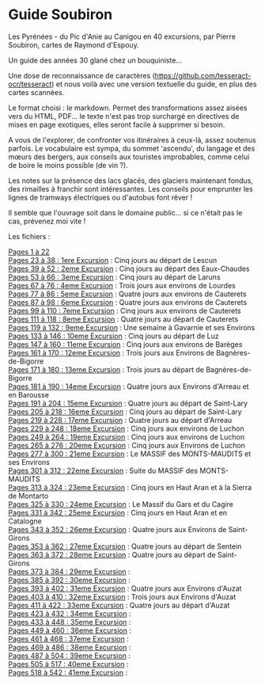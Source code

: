 # Guide Soubiron
Les Pyrénées - du Pic d'Anie au Canigou en 40 excursions, par Pierre Soubiron, cartes de Raymond d'Espouy.

Un guide des années 30 glané chez un bouquiniste...

Une dose de reconnaissance de caractères (https://github.com/tesseract-ocr/tesseract) et nous voilà avec une version textuelle du guide, en plus des cartes scannées. 

Le format choisi : le markdown. Permet des transformations assez aisées vers du HTML, PDF... le texte n'est pas trop surchargé en directives de mises en page exotiques, elles seront facile à supprimer si besoin.

A vous de l'explorer, de confronter vos itinéraires à ceux-là, assez soutenus parfois. Le vocabulaire est sympa, du sommet 'ascendu', du langage et des mœurs des bergers, aux conseils aux touristes improbables, comme celui de boire le moins possible (de vin ?).

Les notes sur la présence des lacs glacés, des glaciers maintenant fondus, des rimailles à franchir sont intéressantes. Les conseils pour emprunter les lignes de tramways électriques ou d'autobus font rêver !

Il semble que l'ouvrage soit dans le domaine public... si ce n'était pas le cas, prévenez moi vite !

Les fichiers :

[Pages 1 à 22](md/guide-soubiron-001-022.md)\
[Pages 23 à 38 : 1ere Excursion](md/guide-soubiron-023-038.md) : Cinq jours au départ de Lescun\
[Pages 39 à 52 : 2eme Excursion](md/guide-soubiron-039-052.md) : Cinq jours au départ des Eaux-Chaudes\
[Pages 53 à 66 : 3eme Excursion](md/guide-soubiron-053-066.md) : Cinq jours au départ de Laruns\
[Pages 67 à 76 : 4eme Excursion](md/guide-soubiron-067-076.md) : Trois jours aux environs de Lourdes\
[Pages 77 à 86 : 5eme Excursion](md/guide-soubiron-077-086.md) : Quatre jours aux environs de Cauterets\
[Pages 87 à 98 : 6eme Excursion](md/guide-soubiron-087-098.md) : Quatre jours aux environs de Cauterets\
[Pages 99 à 110 : 7eme Excursion](md/guide-soubiron-099-110.md) : Cinq jours aux environs de Cauterets\
[Pages 111 à 118 : 8eme Excursion](md/guide-soubiron-111-118.md) : Quatre jours au départ de Cauterets\
[Pages 119 à 132 : 9eme Excursion](md/guide-soubiron-119-132.md) : Une semaine à Gavarnie et ses Environs\
[Pages 133 à 146 : 10eme Excursion](md/guide-soubiron-133-146.md) : Cinq jours au départ de Luz\
[Pages 147 à 160 : 11eme Excursion](md/guide-soubiron-147-160.md) : Cinq jours aux environs de Barèges\
[Pages 161 à 170 : 12eme Excursion](md/guide-soubiron-161-170.md) : Trois jours aux Environs de Bagnères-de-Bigorre\
[Pages 171 à 180 : 13eme Excursion](md/guide-soubiron-171-180.md) : Trois jours au départ de Bagnères-de-Bigorre\
[Pages 181 à 190 : 14eme Excursion](md/guide-soubiron-181-190.md) : Quatre jours aux Environs d'Arreau et en Barousse\
[Pages 191 à 204 : 15eme Excursion](md/guide-soubiron-191-204.md) : Quatre jours au départ de Saint-Lary \
[Pages 205 à 218 : 16eme Excursion](md/guide-soubiron-205-218.md) : Cinq jours au départ de Saint-Lary \
[Pages 219 à 228 : 17eme Excursion](md/guide-soubiron-219-228.md) : Quatre jours au départ d'Arreau \
[Pages 229 à 248 : 18eme Excursion](md/guide-soubiron-229-248.md) : Cinq jours aux environs de Luchon \
[Pages 249 à 264 : 19eme Excursion](md/guide-soubiron-249-264.md) : Cinq jours aux environs de Luchon \
[Pages 265 à 276 : 20eme Excursion](md/guide-soubiron-265-276.md) : Cinq jours aux Environs de Luchon \
[Pages 277 à 300 : 21eme Excursion](md/guide-soubiron-277-300.md) : Le MASSIF des MONTS-MAUDITS et ses Environs \
[Pages 301 à 312 : 22eme Excursion](md/guide-soubiron-301-312.md) : Suite du MASSIF des MONTS-MAUDITS \
[Pages 313 à 324 : 23eme Excursion](md/guide-soubiron-313-324.md) : Cinq jours en Haut Aran et à la Sierra de Montarto \
[Pages 325 à 330 : 24eme Excursion](md/guide-soubiron-325-330.md) : Le Massif du Gars et du Cagire \
[Pages 331 à 342 : 25eme Excursion](md/guide-soubiron-331-342.md) : Cinq jours en Haut Aran et en Catalogne \
[Pages 343 à 352 : 26eme Excursion](md/guide-soubiron-343-352.md) : Quatre jours aux Environs de Saint-Girons \
[Pages 353 à 362 : 27eme Excursion](md/guide-soubiron-353-362.md) : Quatre jours au départ de Sentein \
[Pages 363 à 372 : 28eme Excursion](md/guide-soubiron-363-372.md) : Quatre jours au départ de Saint-Girons \
[Pages 373 à 384 : 29eme Excursion](md/guide-soubiron-373-384.md) :  \
[Pages 385 à 392 : 30eme Excursion](md/guide-soubiron-385-392.md) :  \
[Pages 393 à 402 : 31eme Excursion](md/guide-soubiron-393-402.md) : Quatre jours aux Environs d'Auzat\
[Pages 403 à 410 : 32eme Excursion](md/guide-soubiron-403-410.md) : Trois jours aux Environs d'Auzat\
[Pages 411 à 422 : 33eme Excursion](md/guide-soubiron-411-422.md) : Quatre jours au départ d'Auzat\
[Pages 423 à 432 : 34eme Excursion](md/guide-soubiron-423-432.md) :  \
[Pages 433 à 448 : 35eme Excursion](md/guide-soubiron-433-448.md) :  \
[Pages 449 à 460 : 36eme Excursion](md/guide-soubiron-449-460.md) :  \
[Pages 461 à 468 : 37eme Excursion](md/guide-soubiron-461-468.md) :  \
[Pages 469 à 486 : 38eme Excursion](md/guide-soubiron-469-486.md) :  \
[Pages 487 à 504 : 39eme Excursion](md/guide-soubiron-487-504.md) :  \
[Pages 505 à 517 : 40eme Excursion](md/guide-soubiron-505-517.md) :  \
[Pages 518 à 542 : 41eme Excursion](md/guide-soubiron-518-542.md) :  
